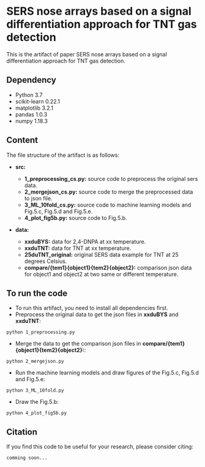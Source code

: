 # SERS nose arrays based on a signal differentiation approach for TNT gas detection

This is the artifact of paper SERS nose arrays based on a signal differentiation approach for TNT gas detection.

## Dependency
* Python 3.7
* scikit-learn 0.22.1
* matplotlib 3.2.1
* pandas 1.0.3
* numpy 1.18.3

## Content
The file structure of the artifact is as follows:
* **src:**
  * **1_preprocessing_cs.py:** source code to preprocess the original sers data.
  * **2_mergejson_cs.py:** source code to merge the preprocessed data to json file.
  * **3_ML_10fold_cs.py:** source code to machine learning models and Fig.5.c, Fig.5.d and Fig.5.e.
  * **4_plot_fig5b.py:** source code to Fig.5.b.

* **data:**
  * **xxduBYS:** data for 2,4-DNPA at xx temperature.
  * **xxduTNT:** data for TNT at xx temperature.
  * **25duTNT_original:** original SERS data example for TNT at 25 degrees Celsius.
  * **compare/{tem1}{object1}{tem2}{object2}:** comparison json data for object1 and object2 at two same or different temperature.

## To run the code

* To run this artifact, you need to install all dependencies first.
* Preprocess the original data to get the json files in **xxduBYS** and **xxduTNT**:
```
python 1_preprocessing.py
```
* Merge the data to get the comparison json files in **compare/{tem1}{object1}{tem2}{object2}:**:
```
python 2_mergejson.py
```
* Run the machine learning models and draw figures of the Fig.5.c, Fig.5.d and Fig.5.e:
```
python 3_ML_10fold.py
```
* Draw the Fig.5.b:
```
python 4_plot_fig5b.py
```

## Citation
If you find this code to be useful for your research, please consider citing:

```
comming soon...
```



